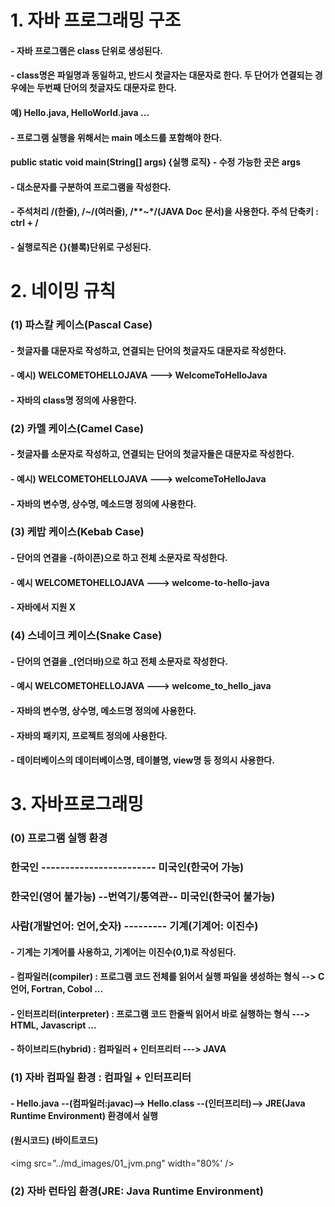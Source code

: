 # 1. 자바 프로그래밍 구조

#### - 자바 프로그램은 class 단위로 생성된다.
#### - class명은 파일명과 동일하고, 반드시 첫글자는 대문자로 한다. 두 단어가 연결되는 경우에는 두번째 단어의 첫글자도 대문자로 한다.
####   예) Hello.java, HelloWorld.java ...
#### - 프로그램 실행을 위해서는 main 메소드를 포함해야 한다.
####   public static void main(String[] args) {실행 로직} - 수정 가능한 곳은 args
#### - 대소문자를 구분하여 프로그램을 작성한다.
#### - 주석처리 /(한줄), /*~*/(여러줄), /**~*/(JAVA Doc 문서)을 사용한다. 주석 단축키 : ctrl + /
#### - 실행로직은 {}(블록)단위로 구성된다.

# 2. 네이밍 규칙

### (1) 파스칼  케이스(Pascal Case)
#### - 첫글자를 대문자로 작성하고, 연결되는 단어의 첫글자도 대문자로 작성한다.
#### - 예시) WELCOMETOHELLOJAVA ---> WelcomeToHelloJava
#### - 자바의 class명 정의에 사용한다.

### (2) 카멜   케이스(Camel Case)
#### - 첫글자를 소문자로 작성하고, 연결되는 단어의 첫글자들은 대문자로 작성한다.
#### - 예시) WELCOMETOHELLOJAVA ---> welcomeToHelloJava
#### - 자바의 변수명, 상수명, 메소드명 정의에 사용한다.

### (3) 케밥   케이스(Kebab Case)
#### - 단어의 연결을 -(하이픈)으로 하고 전체 소문자로 작성한다.
#### - 예시 WELCOMETOHELLOJAVA ---> welcome-to-hello-java
#### - 자바에서 지원 X

### (4) 스네이크 케이스(Snake Case)
#### - 단어의 연결을 _(언더바)으로 하고 전체 소문자로 작성한다.
#### - 예시 WELCOMETOHELLOJAVA ---> welcome_to_hello_java
#### - 자바의 변수명, 상수명, 메소드명 정의에 사용한다.
#### - 자바의 패키지, 프로젝트 정의에 사용한다.
#### - 데이터베이스의 데이터베이스명, 테이블명, view명 등 정의시 사용한다.

# 3. 자바프로그래밍

### (0) 프로그램 실행 환경
### 한국인 ------------------------ 미국인(한국어 가능)
### 한국인(영어 불가능) --번역기/통역관-- 미국인(한국어 불가능)

### 사람(개발언어: 언어,숫자) --------- 기계(기계어: 이진수)

#### - 기계는 기계어를 사용하고, 기계어는 이진수(0,1)로 작성된다.
#### - 컴파일러(compiler) : 프로그램 코드 전체를 읽어서 실행 파일을 생성하는 형식 --> C언어, Fortran, Cobol ...
#### - 인터프리터(interpreter) : 프로그램 코드 한줄씩 읽어서 바로 실행하는 형식 ---> HTML, Javascript ...
#### - 하이브리드(hybrid) : 컴파일러 + 인터프리터 ---> JAVA

### (1) 자바 컴파일 환경 : 컴파일 + 인터프리터

#### - Hello.java --(컴파일러:javac)--> Hello.class --(인터프리터)--> JRE(Java Runtime Environment) 환경에서 실행
####     (원시코드)               (바이트코드)
                
<img src="../md_images/01_jvm.png" width="80%' />

### (2) 자바 런타임 환경(JRE: Java Runtime Environment)



